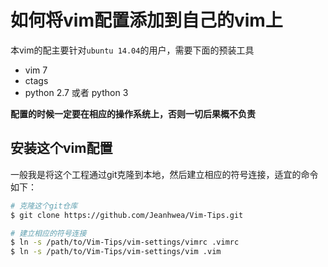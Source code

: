 如何将vim配置添加到自己的vim上
===================================


本vim的配主要针对`ubuntu 14.04`的用户，需要下面的预装工具

* vim 7
* ctags
* python 2.7 或者 python 3

**配置的时候一定要在相应的操作系统上，否则一切后果概不负责**

安装这个vim配置
--------------
一般我是将这个工程通过git克隆到本地，然后建立相应的符号连接，适宜的命令如下：

```bash
# 克隆这个git仓库
$ git clone https://github.com/Jeanhwea/Vim-Tips.git

# 建立相应的符号连接
$ ln -s /path/to/Vim-Tips/vim-settings/vimrc .vimrc
$ ln -s /path/to/Vim-Tips/vim-settings/vim .vim
```



